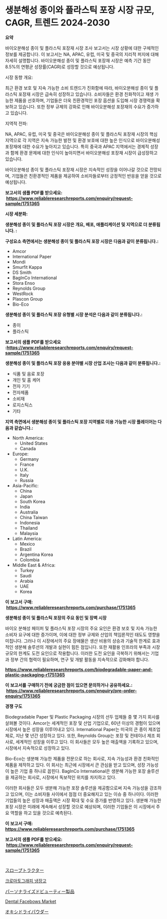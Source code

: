 <p><h1>생분해성 종이와 플라스틱 포장 시장 규모, CAGR, 트렌드 2024-2030</h1></p><p><strong>요약</strong></p>
<p><p>바이오분해성 종이 및 플라스틱 포장재 시장 조사 보고서는 시장 상황에 대한 구체적인 정보를 제공합니다. 이 보고서는 NA, APAC, 유럽, 미국 및 중국의 지리적 퍼지에 대해 자세히 설명합니다. 바이오분해성 종이 및 플라스틱 포장재 시장은 예측 기간 동안 8.5%의 연평균 성장률(CAGR)로 성장할 것으로 예상됩니다.</p><p>시장 동향 개요:</p><p>최근 환경 보호 및 지속 가능한 소비 트렌드가 진화함에 따라, 바이오분해성 종이 및 플라스틱 포장재 시장은 급속히 성장하고 있습니다. 소비자들은 환경 친화적이고 재생 가능한 제품을 선호하며, 기업들은 더욱 친환경적인 포장 옵션을 도입해 시장 경쟁력을 확보하고 있습니다. 또한 정부 규제의 강화로 인해 바이오분해성 포장재의 수요가 증가하고 있습니다.</p><p>지역적 전파:</p><p>NA, APAC, 유럽, 미국 및 중국은 바이오분해성 종이 및 플라스틱 포장재 시장의 핵심 지역으로 각 지역은 지속 가능한 발전 및 환경 보호에 대한 높은 인식으로 바이오분해성 포장재에 대한 수요가 높아지고 있습니다. 특히 중국과 APAC 지역에서는 경제적 성장과 함께 환경 문제에 대한 인식이 높아지면서 바이오분해성 포장재 시장이 급성장하고 있습니다.</p><p>바이오분해성 종이 및 플라스틱 포장재 시장은 지속적인 성장을 이어나갈 것으로 전망되며, 기업들은 친환경적인 제품을 제공하여 소비자들로부터 긍정적인 반응을 얻을 것으로 예상됩니다.</p></p>
<p><strong>보고서의 샘플 PDF를 받으세요: &nbsp;<a href="https://www.reliableresearchreports.com/enquiry/request-sample/1751365">https://www.reliableresearchreports.com/enquiry/request-sample/1751365</a></strong></p>
<p><strong>시장 세분화:</strong></p>
<p><strong> 생분해성 종이 및 플라스틱 포장 시장은 개요, 배포, 애플리케이션 및 지역으로 더 분류됩니다. :</strong></p>
<p><strong>구성요소 측면에서는 생분해성 종이 및 플라스틱 포장 시장은 다음과 같이 분류됩니다.:</strong></p>
<p><ul><li>Amcor</li><li>International Paper</li><li>Mondi</li><li>Smurfit Kappa</li><li>DS Smith</li><li>BagInCo International</li><li>Stora Enso</li><li>Reynolds Group</li><li>WestRock</li><li>Plascon Group</li><li>Bio-Eco</li></ul></p>
<p><strong> 생분해성 종이 및 플라스틱 포장 유형별 시장 분석은 다음과 같이 분류됩니다.:</strong></p>
<p><ul><li>종이</li><li>플라스틱</li></ul></p>
<p><strong>보고서의 샘플 PDF를 받으세요 :<a href="https://www.reliableresearchreports.com/enquiry/request-sample/1751365">https://www.reliableresearchreports.com/enquiry/request-sample/1751365</a></strong></p>
<p><strong> 생분해성 종이 및 플라스틱 포장 응용 분야별 시장 산업 조사는 다음과 같이 분류됩니다.:</strong></p>
<p><ul><li>식품 및 음료 포장</li><li>개인 및 홈 케어</li><li>전자 기기</li><li>전자제품</li><li>소비재</li><li>로지스틱스</li><li>기타</li></ul></p>
<p><strong>지역 측면에서 생분해성 종이 및 플라스틱 포장 지역별로 이용 가능한 시장 플레이어는 다음과 같습니다.:</strong></p>
<p><ul>
    <li>
        North America:
        <ul>
            <li>United States</li>
            <li>Canada</li>
        </ul>
    </li>
    <li>
        Europe:
        <ul>
            <li>Germany</li>
            <li>France</li>
            <li>U.K.</li>
            <li>Italy</li>
            <li>Russia</li>
        </ul>
    </li>
    <li>
        Asia-Pacific:
        <ul>
            <li>China</li>
            <li>Japan</li>
            <li>South Korea</li>
            <li>India</li>
            <li>Australia</li>
            <li>China Taiwan</li>
            <li>Indonesia</li>
            <li>Thailand</li>
            <li>Malaysia</li>
        </ul>
    </li>
    <li>
        Latin America:
        <ul>
            <li>Mexico</li>
            <li>Brazil</li>
            <li>Argentina Korea</li>
            <li>Colombia</li>
        </ul>
    </li>
    <li>
        Middle East & Africa:
        <ul>
            <li>Turkey</li>
            <li>Saudi</li>
            <li>Arabia</li>
            <li>UAE</li>
            <li>Korea</li>
        </ul>
    </li>
    </ul></p>
<p><strong>이 보고서 구매: &nbsp;<a href="https://www.reliableresearchreports.com/purchase/1751365">https://www.reliableresearchreports.com/purchase/1751365</a></strong></p>
<p><strong>생분해성 종이 및 플라스틱 포장의 주요 동인 및 장벽 시장</strong></p>
<p><p>바이오 분해성 페이퍼 및 플라스틱 포장 시장의 주요 요인은 환경 보호 및 지속 가능한 소비자 요구에 대한 증가이며, 이에 대한 정부 규제와 산업의 책임론적인 태도도 영향을 미칩니다. 그러나 이 시장에서의 주요 장애물은 생산 비용의 상승과 기술적 한계로 효과적인 생분해 솔루션의 개발과 실현이 힘든 점입니다. 또한 재활용 인프라의 부족과 시장 규모의 한계도 도전 요인으로 작용합니다. 이러한 도전 요인을 극복하기 위해서는 기업과 정부 간의 협력이 필요하며, 연구 및 개발 활동을 지속적으로 강화해야 합니다.</p></p>
<p><strong><a href="https://www.reliableresearchreports.com/biodegradable-paper-and-plastic-packaging-r1751365">https://www.reliableresearchreports.com/biodegradable-paper-and-plastic-packaging-r1751365</a></strong></p>
<p><strong>이 보고서를 구매하기 전에 궁금한 점이 있으면 문의하거나 공유하세요.: &nbsp;<a href="https://www.reliableresearchreports.com/enquiry/pre-order-enquiry/1751365">https://www.reliableresearchreports.com/enquiry/pre-order-enquiry/1751365</a></strong></p>
<p><strong>경쟁 구도</strong></p>
<p><p>Biodegradable Paper 및 Plastic Packaging 시장의 선두 업체들 중 몇 가지 회사를 살펴볼 것이다. Amcor는 세계적인 포장 및 산업 기업으로, 60년 이상의 경험이 있으며 시장에서 높은 성장을 이루어내고 있다. International Paper는 미국의 큰 종이 제조업체로, 지난 몇 년간 성장하고 있다. 또한, Reynolds Group는 포장 및 컨테이너 제조 회사로, 세계적인 성장을 이루고 있다. 이 회사들은 모두 높은 매출액을 기록하고 있으며, 시장에서 지속적으로 성장하고 있다.</p><p>Bio-Eco는 생분해 가능한 제품을 전문으로 하는 회사로, 지속 가능성과 환경 친화적인 제품을 제작하고 있다. 이 회사는 최근에 시장에서 큰 관심을 받고 있으며, 성장 가능성이 높은 기업 중 하나로 꼽힌다. BagInCo International은 생분해 가능한 포장 솔루션을 제공하는 회사로, 시장에서 독보적인 위치를 차지하고 있다.</p><p>이러한 회사들은 모두 생분해 가능한 포장 솔루션을 제공함으로써 지속 가능성을 강조하고 있으며, 이는 소비자들 사이에서 점점 더 중요해지고 있는 이슈 중 하나이다. 이러한 기업들의 높은 성장과 매출액은 시장 확대 및 수요 증가를 반영하고 있다. 생분해 가능한 포장 시장은 미래에 계속해서 성장할 것으로 예상되며, 이러한 기업들은 이 시장에서 주요 역할을 하고 있을 것으로 예측된다.</p></p>
<p><strong>이 보고서 구매: &nbsp; <a href="https://www.reliableresearchreports.com/purchase/1751365">https://www.reliableresearchreports.com/purchase/1751365</a></strong></p>
<p><strong>보고서의 샘플 PDF를 받으세요: &nbsp;<a href="https://www.reliableresearchreports.com/enquiry/request-sample/1751365">https://www.reliableresearchreports.com/enquiry/request-sample/1751365</a></strong><strong></strong></p>
<p>&nbsp;</p>
<p><p><a href="https://medium.com/@isacsimnis20231/%E5%82%BE%E6%96%9C%E3%83%88%E3%83%A9%E3%82%AF%E3%82%BF%E3%83%BC%E5%B8%82%E5%A0%B4-%E3%82%BF%E3%82%A4%E3%83%97-%E7%94%A8%E9%80%94-%E5%9C%B0%E7%90%86%E3%81%AB%E3%82%88%E3%82%8B%E5%8C%85%E6%8B%AC%E7%9A%84%E3%81%AA%E8%A9%95%E4%BE%A1-10abb2a29d0a">スロープトラクター</a></p><p><a href="https://medium.com/@mehereenadusoye/%EC%83%89%EC%B1%84-%EB%B6%84%EC%84%9D-%EB%83%89%EC%9E%A5%EA%B3%A0-%EC%8B%9C%EC%9E%A5%EC%9D%80-%EC%8B%9C%EC%9E%A5-%EC%A0%90%EC%9C%A0%EC%9C%A8-%EC%8B%9C%EC%9E%A5-%EB%8F%99%ED%96%A5-%EB%B0%8F-%EC%8B%9C%EC%9E%A5-%EC%84%B1%EC%9E%A5%EC%97%90-%EB%8C%80%ED%95%9C-%EC%A0%95%EB%B3%B4%EB%A5%BC-%EC%A0%9C%EA%B3%B5%ED%95%A9%EB%8B%88%EB%8B%A4-fa30d7dc8f9a">크로마토그래피 냉장고</a></p><p><a href="https://medium.com/@roxanenader1/%E5%80%8B%E5%88%A5%E3%81%AB%E3%82%AB%E3%82%B9%E3%82%BF%E3%83%9E%E3%82%A4%E3%82%BA%E3%81%95%E3%82%8C%E3%81%9F%E7%BE%8E%E5%AE%B9%E8%A3%BD%E5%93%81%E5%B8%82%E5%A0%B4-%E5%B8%82%E5%A0%B4cagr-%E5%B8%82%E5%A0%B4%E3%83%88%E3%83%AC%E3%83%B3%E3%83%89-%E6%88%90%E9%95%B7%E6%88%A6%E7%95%A5%E3%81%AB%E9%96%A2%E3%81%99%E3%82%8B%E6%B4%9E%E5%AF%9F-3c338135118c">パーソナライズドビューティー製品</a></p><p><a href="https://www.linkedin.com/pulse/dental-facebows-market-size-share-amp-trends-analysis-report-2hmze?trackingId=NQv5H8PwXZtj2AiU3Byjsg%3D%3D">Dental Facebows Market</a></p><p><a href="https://github.com/zoetazuur/Market-Research-Report-List-1/blob/main/343973125565.md">オキシドライパウダー</a></p></p>